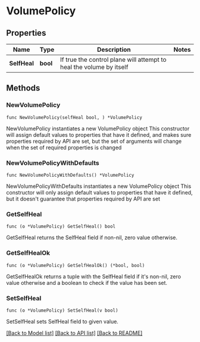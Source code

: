 # VolumePolicy

## Properties

Name | Type | Description | Notes
------------ | ------------- | ------------- | -------------
**SelfHeal** | **bool** | If true the control plane will attempt to heal the volume by itself | 

## Methods

### NewVolumePolicy

`func NewVolumePolicy(selfHeal bool, ) *VolumePolicy`

NewVolumePolicy instantiates a new VolumePolicy object
This constructor will assign default values to properties that have it defined,
and makes sure properties required by API are set, but the set of arguments
will change when the set of required properties is changed

### NewVolumePolicyWithDefaults

`func NewVolumePolicyWithDefaults() *VolumePolicy`

NewVolumePolicyWithDefaults instantiates a new VolumePolicy object
This constructor will only assign default values to properties that have it defined,
but it doesn't guarantee that properties required by API are set

### GetSelfHeal

`func (o *VolumePolicy) GetSelfHeal() bool`

GetSelfHeal returns the SelfHeal field if non-nil, zero value otherwise.

### GetSelfHealOk

`func (o *VolumePolicy) GetSelfHealOk() (*bool, bool)`

GetSelfHealOk returns a tuple with the SelfHeal field if it's non-nil, zero value otherwise
and a boolean to check if the value has been set.

### SetSelfHeal

`func (o *VolumePolicy) SetSelfHeal(v bool)`

SetSelfHeal sets SelfHeal field to given value.



[[Back to Model list]](../README.md#documentation-for-models) [[Back to API list]](../README.md#documentation-for-api-endpoints) [[Back to README]](../README.md)


